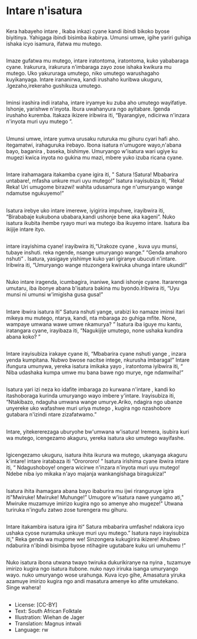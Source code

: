 # Intare n'isatura

##
Kera habayeho intare , Ikaba inkazi
cyane kandi ibindi bikoko byose
biyitinya. Yahigaga ibindi bisimba
ikabirya.
Umunsi umwe, igihe yariri guhiga
ishaka icyo isamura, ifatwa mu
mutego.

##
Imaze gufatwa mu mutego, intare
iratontoma, iratontoma, kuko
yababaraga cyane. Irakurura,
irakurura n'imbaraga zayo zose
ishaka kwikura mu mutego.
Uko yakururaga umutego, niko
umutego warushagaho
kuyikanyaga. Intare irananirwa,
kandi irushaho kuribwa ukuguru,
.Igezaho,irekeraho gushikuza
umutego.

##
Iminsi irashira indi irataha, intare
iryamye ku zuba aho umutego
wayifatiye. Ishonje, yarishwe
n'inyota. Ibura uwahanyura ngo
ayitabare. Igenda irushaho
kuremba.
Itakaza ikizere iribwira iti,
“Byarangiye, ndicirwa n'inzara
n'inyota muri uyu mutego ”.

##
Umunsi umwe, intare yumva
urusaku ruturuka mu gihuru cyari
hafi aho. itegamatwi, irahaguruka
irebayo. Ibona isatura n'umugore
wayo,n'abana bayo, baganira ,
baseka, bishimye.
Umuryango w'isatura wari ugiye ku
mugezi kwica inyota no gukina mu
mazi, mbere yuko izuba ricana
cyane.

##
Intare irahamagara itakamba cyane
igira iti, " Satura !Satura! Mbabarira
untabare!, mfasha unkure muri uyu
mutego!”
Isatura irayisubiza iti, “Reka! Reka!
Uri umugome birazwi! wahita
udusamura nge n'umuryango
wange ndamutse ngukuyemo!”

##
Isatura irebye uko intare imerewe,
iyigirira impuhwe, irayibwira iti,
“Birababaje kukubona
ubabara,kandi ushonje bene aka
kageni”.
Nuko isatura ikubita ihembe ryayo
muri wa mutego iba ikuyemo intare.
Isatura iba ikijije intare ityo.

##
intare irayishima cyane! irayibwira
iti,“Urakoze cyane , kuva uyu
munsi, tubaye inshuti. reka ngende,
nsange umuryango wange.”
“Genda amahoro nshuti” . Isatura,
yasigaye yishimye kuko yari
igiranye ubucuti n'intare. Iribwira iti,
“Umuryango wange ntuzongera
kwiruka uhunga intare ukundi!”

##
Nuko intare iragenda, icumbagira,
inaniwe, kandi ishonje cyane.
Itararenga umutaru, iba ibonye
abana b'isatura bakina mu
byondo.Iribwira iti, “Uyu munsi ni
umunsi w'imigisha gusa gusa!”

##
Intare ibwira isatura iti“ Satura
nshuti yange, urabizi ko namaze
iminsi itari mikeya mu mutego,
ntarya, kandi, nta mbaraga zo
guhiga mfite. None, wampaye
umwana wawe umwe nkamurya? ”
Isatura iba iguye mu kantu,
iratangara cyane, irayibaza iti,
“Nagukijije umutego, none ushaka
kundira abana koko? ”

##
Intare irayisubiza irakaye cyane iti,
“Mbabarira cyane nshuti yange ,
inzara yenda kumpitana. Nubwo
bwose nacitse intege, nkurusha
imbaraga!”
Intare ifungura umunywa, yereka
isatura imikaka yayo , iratontoma
iyibwira iti, “ Niba udashaka kumpa
umwe mu bana bawe ngo murye,
nge ndamwiha!”

##
Isatura yari izi neza ko idafite
imbaraga zo kurwana n'intare ,
kandi ko itashoboraga kurinda
umuryango wayo imbere y'intare.
Irayisubiza iti, “Ntakibazo, ndaguha
umwana wange umurye.Ariko,
ndagira ngo ubanze unyereke uko
wafashwe muri uriya mutego ,
kugira ngo nzashobore gutabara
n'izindi ntare zizafatwamo.”

##
Intare, yitekererezaga uburyohe
bw'umwana w'isatura!
Iremera, isubira kuri wa mutego,
icengezamo akaguru, yereka isatura
uko umutego wayifashe.

##
Igicengezamo ukuguru, isatura ihita
ikurura wa mutego, ukanyaga
akaguru k'intare! intare iratabaza iti
“Ororororo! ”
Isatura irishima cyane ibwira intare
iti, “ Ndagushoboye! ongera wicirwe
n'inzara n'inyota muri uyu mutego!
Ndebe niba iyo mikaka n'ayo
majanja wankangishaga
biragukiza!"

##
Isatura ihita ihamagara abana bayo
ibaburira mu ijwi riranguruye igira
iti"Mwiruke! Mwiruke! Muhunge!”
Umugore w'isatura nawe yungamo
ati," Mwiruke muzamuye imirizo
kugira ngo so amenye aho
mugeze!"
Utwana turiruka n'ingufu zatwo
zose turengera mu gihuru.

##
Intare itakambira isatura igira iti“
Satura mbabarira umfashe! ndakora
icyo ushaka cyose nuramuka
unkuye muri uyu mutego.”
Isatura nayo irayisubiza iti," Reka
genda wa mugome we! Sinzongera
kukugirira ikizere! Ahubwo
ndaburira n'ibindi bisimba byose
ntihagire ugutabare kuku uri
umuhemu !”

##
Nuko isatura ibona utwana twayo
twiruka dukurikiranye na nyina ,
tuzamuye imirizo kugira ngo isatura
itubone. nuko nayo iriruka isanga
umuryango wayo. nuko umuryango
wose urahunga.
Kuva icyo gihe, Amasatura yiruka
azamuye imirizo kugira ngo andi
masatura amenye ko afite
umutekano.
Singe wahera!

##
* License: [CC-BY]
* Text: South African Folktale
* Illustration: Wiehan de Jager
* Translation: Magnus intwali
* Language: rw
